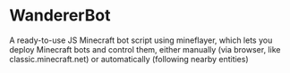 # WandererBot
A ready-to-use JS Minecraft bot script using mineflayer, which lets you deploy Minecraft bots and control them, either manually (via browser, like classic.minecraft.net) or automatically (following nearby entities)
